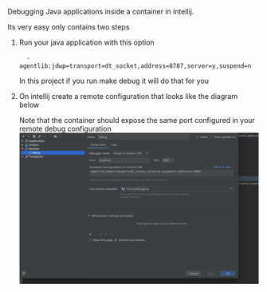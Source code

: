 Debugging Java applications inside a container in intellij. 


Its very easy only contains two steps 

   1. Run your java application with this option 
        
            -agentlib:jdwp=transport=dt_socket,address=8787,server=y,suspend=n
        
        In this project if you run make debug it will do that for you
     
   2. On intellij  create a remote configuration that looks like the diagram below 
        
        Note that the container should expose the same port configured in your remote debug configuration
  ![Alt text](screen_shot.png)
  
  
  